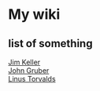 # My wiki


## list of something

[Jim Keller](https://en.wikipedia.org/wiki/Jim_Keller_(engineer))  
[John Gruber](https://en.wikipedia.org/wiki/John_Gruber)  
[Linus Torvalds](https://en.wikipedia.org/wiki/Linus_Torvalds)  






